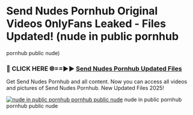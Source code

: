 # Send Nudes Pornhub Original Videos 0nlyFans Leaked - Files Updated! (nude in public pornhub<br>
pornhub public nude)

<h3>🔴 CLICK HERE 🌐==►► <a href="https://tinyurl.com/2p9ay9w9" rel="nofollow">Send Nudes Pornhub Updated Files</a></h3>

Get Send Nudes Pornhub and all content. Now you can access all videos and pictures of Send Nudes Pornhub. New Updated Files 2025!

[![nude in public pornhub<br>
pornhub public nude](https://i.imgur.com/KQgVmj3.gif)](https://tinyurl.com/2p9ay9w9)
nude in public pornhub<br>
pornhub public nude